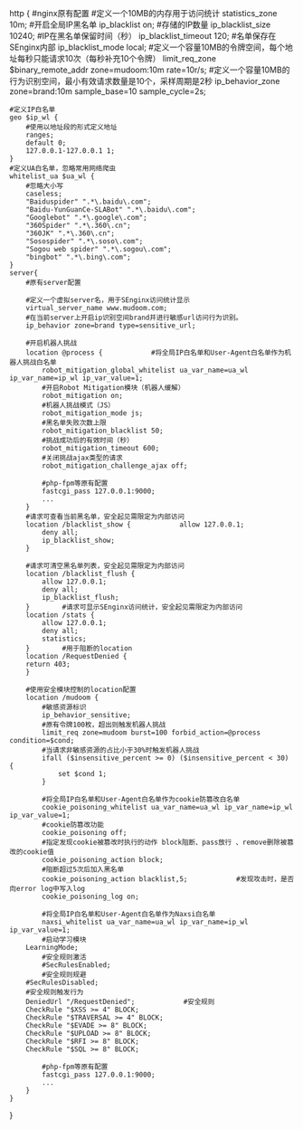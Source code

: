 http {
    #nginx原有配置
    #定义一个10MB的内存用于访问统计
    statistics_zone 10m; 
    #开启全局IP黑名单
    ip_blacklist on;
    #存储的IP数量
    ip_blacklist_size 10240;
    #IP在黑名单保留时间（秒）
    ip_blacklist_timeout 120;
    #名单保存在SEnginx内部
    ip_blacklist_mode local;
    #定义一个容量10MB的令牌空间，每个地址每秒只能请求10次（每秒补充10个令牌）
    limit_req_zone $binary_remote_addr zone=mudoom:10m rate=10r/s;
    #定义一个容量10MB的行为识别空间，最小有效请求数量是10个，采样周期是2秒
    ip_behavior_zone zone=brand:10m sample_base=10 sample_cycle=2s;

    #定义IP白名单
    geo $ip_wl {
        #使用以地址段的形式定义地址
        ranges;
        default 0;
        127.0.0.1-127.0.0.1 1;
    }
    #定义UA白名单，忽略常用网络爬虫
    whitelist_ua $ua_wl {
        #忽略大小写
        caseless;
        "Baiduspider" ".*\.baidu\.com";
        "Baidu-YunGuanCe-SLABot" ".*\.baidu\.com";
        "Googlebot" ".*\.google\.com";
        "360Spider" ".*\.360\.cn";
        "360JK" ".*\.360\.cn";
        "Sosospider" ".*\.soso\.com";
        "Sogou web spider" ".*\.sogou\.com";
        "bingbot" ".*\.bing\.com";
    }
    server{
        #原有server配置

        #定义一个虚拟server名，用于SEnginx访问统计显示
        virtual_server_name www.mudoom.com;
        #在当前server上开启ip识别空间brand并进行敏感url访问行为识别。
        ip_behavior zone=brand type=sensitive_url;

        #开启机器人挑战
        location @process {            #将全局IP白名单和User-Agent白名单作为机器人挑战白名单
            robot_mitigation_global_whitelist ua_var_name=ua_wl ip_var_name=ip_wl ip_var_value=1;
            #开启Robot Mitigation模块（机器人缓解）
            robot_mitigation on;
            #机器人挑战模式（JS）
            robot_mitigation_mode js;
            #黑名单失败次数上限
            robot_mitigation_blacklist 50;
            #挑战成功后的有效时间（秒）
            robot_mitigation_timeout 600;
            #关闭挑战ajax类型的请求
            robot_mitigation_challenge_ajax off;
            
            #php-fpm等原有配置
            fastcgi_pass 127.0.0.1:9000;
            ...
        }
        #请求可查看当前黑名单，安全起见需限定为内部访问
        location /blacklist_show {            allow 127.0.0.1;
            deny all;
            ip_blacklist_show;
        }

        #请求可清空黑名单列表，安全起见需限定为内部访问
        location /blacklist_flush {
            allow 127.0.0.1;
            deny all;
            ip_blacklist_flush;
        }        #请求可显示SEnginx访问统计，安全起见需限定为内部访问 
        location /stats {
            allow 127.0.0.1;
            deny all;
            statistics;
        }        #用于阻断的location
        location /RequestDenied {
	    return 403;
        }

        #使用安全模块控制的location配置
        location /mudoom {
            #敏感资源标识
            ip_behavior_sensitive;
            #原有令牌100枚，超出则触发机器人挑战
            limit_req zone=mudoom burst=100 forbid_action=@process condition=$cond;
            #当请求非敏感资源的占比小于30%时触发机器人挑战
            ifall ($insensitive_percent >= 0) ($insensitive_percent < 30) {
                set $cond 1;
            }

            #将全局IP白名单和User-Agent白名单作为cookie防篡改白名单 
            cookie_poisoning_whitelist ua_var_name=ua_wl ip_var_name=ip_wl ip_var_value=1;
            #cookie防篡改功能
            cookie_poisoning off;
            #指定发现cookie被篡改时执行的动作 block阻断、pass放行 、remove删除被篡改的cookie值 
            cookie_poisoning_action block;
            #阻断超过5次后加入黑名单
            cookie_poisoning_action blacklist,5;            #发现攻击时，是否向error log中写入log
            cookie_poisoning_log on;
 
            #将全局IP白名单和User-Agent白名单作为Naxsi白名单 
            naxsi_whitelist ua_var_name=ua_wl ip_var_name=ip_wl ip_var_value=1;
            #启动学习模块
	    LearningMode;
            #安全规则激活
            #SecRulesEnabled;
            #安全规则规避
	    #SecRulesDisabled;
	    #安全规则触发行为 
	    DeniedUrl "/RequestDenied";            #安全规则
	    CheckRule "$XSS >= 4" BLOCK;
	    CheckRule "$TRAVERSAL >= 4" BLOCK;
	    CheckRule "$EVADE >= 8" BLOCK;
	    CheckRule "$UPLOAD >= 8" BLOCK;
	    CheckRule "$RFI >= 8" BLOCK;
	    CheckRule "$SQL >= 8" BLOCK;

            #php-fpm等原有配置
            fastcgi_pass 127.0.0.1:9000;
            ...
        }
    }
}

